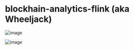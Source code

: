 # blockhain-analytics-flink (aka Wheeljack)

![image](https://user-images.githubusercontent.com/11248996/178171584-ae66a41d-8041-4835-9b72-654537f4180e.png)

![image](https://upload.wikimedia.org/wikipedia/commons/a/ac/Lancia_Stratos_Turbo.jpg)

